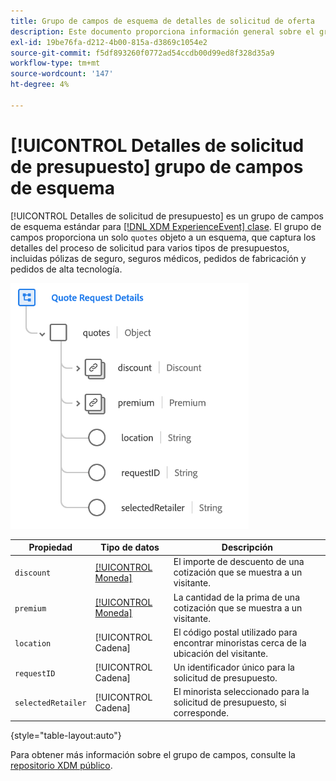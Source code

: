 ```yaml
---
title: Grupo de campos de esquema de detalles de solicitud de oferta
description: Este documento proporciona información general sobre el grupo de campos de esquema Detalles de la solicitud de oferta.
exl-id: 19be76fa-d212-4b00-815a-d3869c1054e2
source-git-commit: f5df893260f0772ad54ccdb00d99ed8f328d35a9
workflow-type: tm+mt
source-wordcount: '147'
ht-degree: 4%

---
```


# [!UICONTROL Detalles de solicitud de presupuesto] grupo de campos de esquema

[!UICONTROL Detalles de solicitud de presupuesto] es un grupo de campos de esquema estándar para [[!DNL XDM ExperienceEvent] clase](../../classes/experienceevent.md). El grupo de campos proporciona un solo `quotes` objeto a un esquema, que captura los detalles del proceso de solicitud para varios tipos de presupuestos, incluidas pólizas de seguro, seguros médicos, pedidos de fabricación y pedidos de alta tecnología.

![](../../images/field-groups/quote-request-details.png)

| Propiedad | Tipo de datos | Descripción |
| --- | --- | --- |
| `discount` | [[!UICONTROL Moneda]](../../data-types/currency.md) | El importe de descuento de una cotización que se muestra a un visitante. |
| `premium` | [[!UICONTROL Moneda]](../../data-types/currency.md) | La cantidad de la prima de una cotización que se muestra a un visitante. |
| `location` | [!UICONTROL Cadena] | El código postal utilizado para encontrar minoristas cerca de la ubicación del visitante. |
| `requestID` | [!UICONTROL Cadena] | Un identificador único para la solicitud de presupuesto. |
| `selectedRetailer` | [!UICONTROL Cadena] | El minorista seleccionado para la solicitud de presupuesto, si corresponde. |

{style="table-layout:auto"}

Para obtener más información sobre el grupo de campos, consulte la [repositorio XDM público](https://github.com/adobe/xdm/blob/master/docs/reference/fieldgroups/experience-event/experienceevent-quote-request-details.schema.json).
